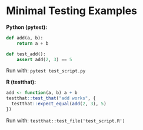 # Minimal Testing Examples

**Python (pytest):**
```python
def add(a, b):
    return a + b

def test_add():
    assert add(2, 3) == 5
```
Run with: `pytest test_script.py`

**R (testthat):**
```r
add <- function(a, b) a + b
testthat::test_that("add works", {
  testthat::expect_equal(add(2, 3), 5)
})
```
Run with: `testthat::test_file('test_script.R')`
